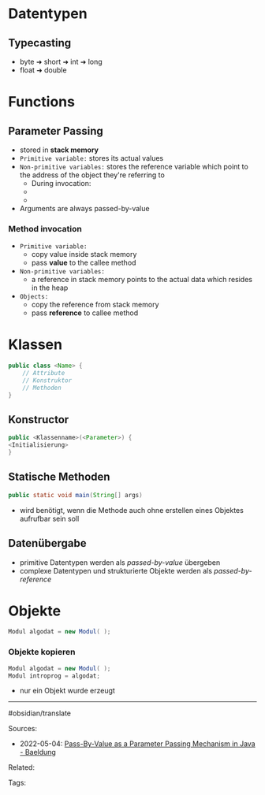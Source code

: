 # Datentypen

## Typecasting
- byte ➜ short ➜ int ➜ long
- float ➜ double


# Functions

## Parameter Passing

- stored in **stack memory**
- `Primitive variable:` stores its actual values
- `Non-primitive variables:` stores the reference variable which point to the address of the object they're referring to
  - During invocation:
  - 
  - 
- Arguments are always passed-by-value

### Method invocation

- `Primitive variable:`
  - copy value inside stack memory
  - pass **value** to the callee method
- `Non-primitive variables:`
  - a reference in stack memory points to the actual data which resides in the heap
- `Objects:`
  - copy the reference from stack memory
  - pass **reference** to callee method


# Klassen

```java
public class <Name> {
    // Attribute
    // Konstruktor
    // Methoden
}
```

## Konstructor
```java
public <Klassenname>(<Parameter>) {
<Initialisierung>
}
```

## Statische Methoden
```java
public static void main(String[] args)
```

- wird benötigt, wenn die Methode auch ohne erstellen eines Objektes aufrufbar sein soll

## Datenübergabe

- primitive Datentypen werden als _passed-by-value_ übergeben
- complexe Datentypen und strukturierte Objekte werden als _passed-by-reference_


# Objekte

```java
Modul algodat = new Modul( );
```

### Objekte kopieren
```java
Modul algodat = new Modul( );
Modul introprog = algodat;
```

- nur ein Objekt wurde erzeugt


---
#obsidian/translate

Sources:
- 2022-05-04: [Pass-By-Value as a Parameter Passing Mechanism in Java - Baeldung](https://www.baeldung.com/java-pass-by-value-or-pass-by-reference)

Related:

Tags:
